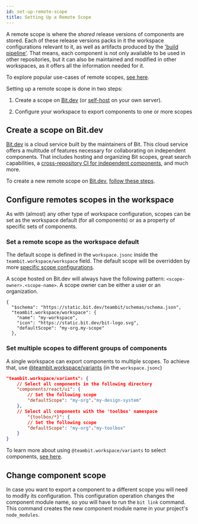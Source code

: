 ```yaml
---
id: set-up-remote-scope
title: Setting Up a Remote Scope
---
```


A remote scope is where the _shared_ release versions of components are stored. Each of these release versions packs in it the workspace configurations relevant to it, as well as artifacts produced by the ['build pipeline'](/build-pipeline/create-build-task). That means, each component is not only available to be used in other repositories, but it can also be maintained and modified in other workspaces, as it offers all the information needed for it.

To explore popular use-cases of remote scopes, [see here](/getting-started/what-is-bit#popular-use-cases).

Setting up a remote scope is done in two steps:

1. Create a scope on [Bit.dev](https://bit.dev) (or [self-host](/scope/self-host-bit-scope) on your own server).

2. Configure your workspace to export components to one or more scopes

## Create a scope on Bit.dev

[Bit.dev](https://bit.dev) is a cloud service built by the maintainers of Bit. This cloud service offers a multitude of features necessary for collaborating on independent components. That includes hosting and organizing Bit scopes, great search capabilities, a [cross-repository CI for independent components](/getting-started/what-is-bit#ripple-ci-coming-soon---component-driven-builds), and much more.

To create a new remote scope on [Bit.dev](https://bit.dev), [follow these steps](docs/getting-started/export-to-scope#scope-on-bitdev).

## Configure remotes scopes in the workspace

As with (almost) any other type of workspace configuration, scopes can be set as the workspace default (for all components) or as a property of specific sets of components.

### Set a remote scope as the workspace default

The default scope is defined in the `workspace.jsonc` inside the `teambit.workspace/workspace` field. The default scope will be overridden by more [specific scope configurations](/scope/set-up-remote-scope#set-multiple-scopes-to-different-groups-of-components).

A scope hosted on Bit.dev will always have the following pattern: `<scope-owner>.<scope-name>`. A scope owner can be either a user or an organization.

```jsonc
{
  "$schema": "https://static.bit.dev/teambit/schemas/schema.json",
  "teambit.workspace/workspace": {
    "name": "my-workspace",
    "icon": "https://static.bit.dev/bit-logo.svg",
    "defaultScope": "my-org.my-scope"
  },
```

### Set multiple scopes to different groups of components

A single workspace can export components to multiple scopes. To achieve that, use [@teambit.workspace/variants](/workspace/cascading-rules) (in the `workspace.jsonc`)

```json
"teambit.workspace/variants": {
    // Select all components in the following directory
    "components/react/ui": {
        // Set the following scope
        "defaultScope": "my-org"."my-design-system"
    },
    // Select all components with the 'toolbox' namespace
        "{toolbox/*}": {
        // Set the following scope
        "defaultScope": "my-org"."my-toolbox"
    }
}
```

To learn more about using `@teambit.workspace/variants` to select components, [see here](/workspace/cascading-rules).

## Change component scope

In case you want to export a component to a different scope you will need to modify its configuration. This configuration operation changes the component module name, so you will have to run the `bit link` command. This command creates the new component module name in your project's `node_modules`.
